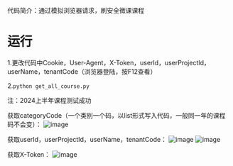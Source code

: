 代码简介：通过模拟浏览器请求，刷安全微课课程

# 运行
1.更改代码中Cookie，User-Agent，X-Token，userId，userProjectId，userName，tenantCode（浏览器登陆，按F12查看）

2.`python get_all_course.py`

注：2024上半年课程测试成功

获取categoryCode（一个类别一个码，以list形式写入代码，一般同一年的课程码不会变）：
![image](https://github.com/user-attachments/assets/cbe6f669-2501-465b-adc2-2d80eaeb89e7)


获取userId，userProjectId，userName，tenantCode：
![image](https://github.com/user-attachments/assets/b62e0c40-3e06-4eea-abc9-f724e271855c)
![image](https://github.com/user-attachments/assets/69575c68-ead7-453e-a592-ffd5a05a1bdd)


获取X-Token：
![image](https://github.com/user-attachments/assets/bf83fb75-111b-4b4b-a699-80055bae51fe)


